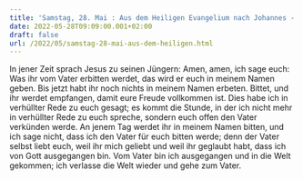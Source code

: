 ```yaml
---
title: 'Samstag, 28. Mai : Aus dem Heiligen Evangelium nach Johannes - Joh 16,23b-28.'
date: 2022-05-28T09:09:00.001+02:00
draft: false
url: /2022/05/samstag-28-mai-aus-dem-heiligen.html
---
```


In jener Zeit sprach Jesus zu seinen Jüngern: Amen, amen, ich sage euch: Was ihr vom Vater erbitten werdet, das wird er euch in meinem Namen geben. Bis jetzt habt ihr noch nichts in meinem Namen erbeten. Bittet, und ihr werdet empfangen, damit eure Freude vollkommen ist. Dies habe ich in verhüllter Rede zu euch gesagt; es kommt die Stunde, in der ich nicht mehr in verhüllter Rede zu euch spreche, sondern euch offen den Vater verkünden werde. An jenem Tag werdet ihr in meinem Namen bitten, und ich sage nicht, dass ich den Vater für euch bitten werde; denn der Vater selbst liebt euch, weil ihr mich geliebt und weil ihr geglaubt habt, dass ich von Gott ausgegangen bin. Vom Vater bin ich ausgegangen und in die Welt gekommen; ich verlasse die Welt wieder und gehe zum Vater.